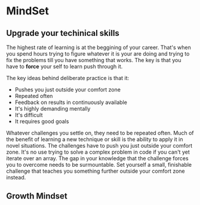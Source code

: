 # MindSet  


## Upgrade your techinical skills

The highest rate of learning is at the beggining of your career. That's when you spend hours trying to figure whatever it is your are doing and trying to fix the problems till you have something that works. The key is that you have to **force** your self to learn push through it. 

The key ideas behind deliberate practice is that it:  

- Pushes you just outside your comfort zone
- Repeated often
- Feedback on results in continuously available
- It's highly demanding mentally
- It's difficult
- It requires good goals  

Whatever challenges you settle on, they need to be repeated often. Much of the benefit of learning a new technique or skill is the ability to apply it in novel situations. The challenges have to push you just outside your comfort zone. It's no use trying to solve a complex problem in code if you can't yet iterate over an array. The gap in your knowledge that the challenge forces you to overcome needs to be surmountable.
Set yourself a small, finishable challenge that teaches you something further outside your comfort zone instead.  

## Growth Mindset  

